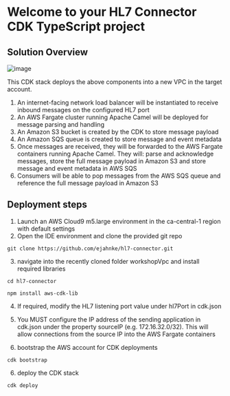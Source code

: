 # Welcome to your HL7 Connector CDK TypeScript project

## Solution Overview

![image](https://github.com/ejahnke/hl7-connector/assets/94935251/feb34460-4e30-49bd-a1ca-5096cee965ad)


This CDK stack deploys the above components into a new VPC in the target account.

1. An internet-facing network load balancer will be instantiated to receive inbound messages on the configured HL7 port
2. An AWS Fargate cluster running Apache Camel will be deployed for message parsing and handling
3. An Amazon S3 bucket is created by the CDK to store message payload
4. An Amazon SQS queue is created to store message and event metadata
5. Once messages are received, they will be forwarded to the AWS Fargate containers running Apache Camel. They will: parse and acknowledge messages, store the full message payload in Amazon S3 and store message and event metadata in AWS SQS
6. Consumers will be able to pop messages from the AWS SQS queue and reference the full message payload in Amazon S3

## Deployment steps

1. Launch an AWS Cloud9 m5.large environment in the ca-central-1 region with default settings
2. Open the IDE environment and clone the provided git repo
```
git clone https://github.com/ejahnke/hl7-connector.git
```
3. navigate into the recently cloned folder workshopVpc and install required libraries
```
cd hl7-connector
```
```
npm install aws-cdk-lib
```
4. If required, modify the HL7 listening port value under hl7Port in cdk.json
5. You MUST configure the IP address of the sending application in cdk.json under the property sourceIP (e.g. 172.16.32.0/32). This will allow connections from the source IP into the AWS Fargate containers
   
6. bootstrap the AWS account for CDK deployments
```
cdk bootstrap
```
6. deploy the CDK stack
```
cdk deploy
```
